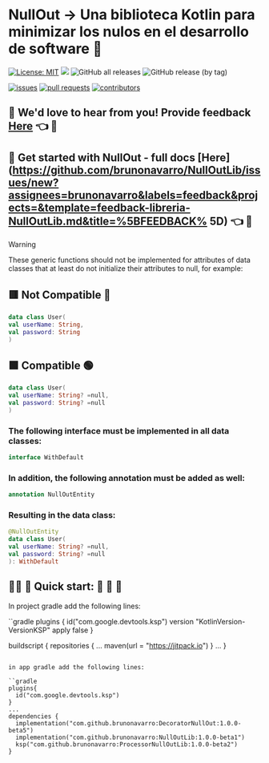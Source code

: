 # NullOut -> Una biblioteca Kotlin para minimizar los nulos en el desarrollo de software :pushpin:

[![License: MIT](https://img.shields.io/badge/License-MIT-yellow.svg)](https://opensource.org/licenses/MIT)
[![](https://jitpack.io/v/brunonavarro/NullOutLib.svg)](https://jitpack.io/#brunonavarro/NullOutLib)
![GitHub all releases](https://img.shields.io/github/downloads/brunonavarro/NullOutLib/total)
![GitHub release (by tag)](https://img.shields.io/github/downloads/brunonavarro/NullOutLib/1.0.0-beta1/total)


[![issues](https://img.shields.io/github/issues/brunonavarro/NullOutLib?style=for-the-badge)](https://github.com/brunonavarro/NullOutLib/issues)
[![pull requests](https://img.shields.io/github/issues-pr/brunonavarro/NullOutLib?style=for-the-badge)](https://github.com/brunonavarro/NullOutLib/pulls)
[![contributors](https://img.shields.io/github/contributors/brunonavarro/NullOutLib?style=for-the-badge)](https://github.com/brunonavarro/NullOutLib/graphs/contributors)

## :loudspeaker: **We'd love to hear from you! Provide feedback [Here](https://github.com/brunonavarro/NullOutLib/issues/new?assignees=brunonavarro&labels=feedback&projects=&template=feedback-libreria-NullOutLib.md&title=%5BFEEDBACK%5D)** :point_left: :loudspeaker:


## :blue_book: **Get started with NullOut - full docs [Here](https://github.com/brunonavarro/NullOutLib/issues/new?assignees=brunonavarro&labels=feedback&projects=&template=feedback-libreria-NullOutLib.md&title=%5BFEEDBACK% 5D)** :point_left: :blue_book:

> [!warning]
> These generic functions should not be implemented for attributes of data classes that at least do not initialize their attributes to null, for example:
>
> ## 🟥 Not Compatible 🔴
> ```kotlin
> data class User(
> val userName: String,
> val password: String
> )
> ```
> ## 🟩 Compatible 🟢
> ```kotlin
> data class User(
> val userName: String? =null,
> val password: String? =null
> )
> ```
> ### The following interface must be implemented in all data classes:
> ```kotlin
> interface WithDefault
> ```
> ### In addition, the following annotation must be added as well:
> ```kotlin
> annotation NullOutEntity
> ```
> ### Resulting in the data class:
> ```kotlin
> @NullOutEntity
> data class User(
> val userName: String? =null,
> val password: String? =null
> ): WithDefault
> ```

## 👨‍💻 :pill: Quick start: :rocket: :rocket: :rocket:

In project gradle add the following lines:

``gradle
plugins {
id("com.google.devtools.ksp") version "KotlinVersion-VersionKSP" apply false
}

buildscript {
repositories {
...
maven(url = "https://jitpack.io")
}
...
}
```

in app gradle add the following lines:

``gradle
plugins{
  id("com.google.devtools.ksp")
}
...
dependencies {
  implementation("com.github.brunonavarro:DecoratorNullOut:1.0.0-beta5")
  implementation("com.github.brunonavarro:NullOutLib:1.0.0-beta1")
  ksp("com.github.brunonavarro:ProcessorNullOutLib:1.0.0-beta2")
}
```